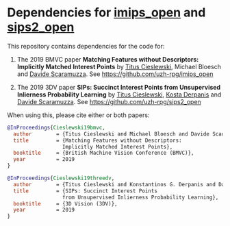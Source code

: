 # Dependencies for [imips_open](https://github.com/uzh-rpg/imips_open) and [sips2_open](https://github.com/uzh-rpg/sips2_open)

This repository contains dependencies for the code for:

1. The 2019 BMVC paper **Matching Features without Descriptors: Implicitly Matched Interest Points** by [Titus Cieslewski](http://rpg.ifi.uzh.ch/people_titus.html), Michael Bloesch and [Davide Scaramuzza](http://rpg.ifi.uzh.ch/people_scaramuzza.html). See https://github.com/uzh-rpg/imips_open 

2. The 2019 3DV paper **SIPs: Succinct Interest Points from Unsupervised Inlierness Probability Learning** by [Titus Cieslewski](http://rpg.ifi.uzh.ch/people_titus.html), [Kosta Derpanis](http://scs.ryerson.ca/~kosta/) and [Davide Scaramuzza](http://rpg.ifi.uzh.ch/people_scaramuzza.html). See https://github.com/uzh-rpg/sips2_open 

When using this, please cite either or both papers:

```bib
@InProceedings{Cieslewski19bmvc,
  author        = {Titus Cieslewski and Michael Bloesch and Davide Scaramuzza},
  title         = {Matching Features without Descriptors:
                  Implicitly Matched Interest Points},
  booktitle     = {British Machine Vision Conference (BMVC)},
  year          = 2019
}

@InProceedings{Cieslewski19threedv,
  author        = {Titus Cieslewski and Konstantinos G. Derpanis and Davide Scaramuzza},
  title         = {SIPs: Succinct Interest Points
                  from Unsupervised Inlierness Probability Learning},
  booktitle     = {3D Vision (3DV)},
  year          = 2019
}
```
